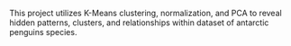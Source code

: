 This project utilizes K-Means clustering, normalization, and PCA to reveal hidden patterns, clusters, and relationships within dataset of antarctic penguins species.